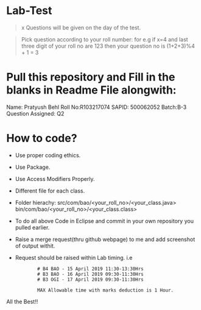 # Lab-Test

> x Questions will be given on the day of the test.

> Pick question according to your roll number: 
  for e.g if x=4 and last three digit of your roll no are 123 then your question no is (1+2+3)%4 + 1 = 3
  
# Pull this repository and Fill in the blanks in Readme File alongwith:

Name: Pratyush Behl
Roll No:R103217074
SAPID: 500062052
Batch:B-3
Question Assigned: Q2


# How to code?

* Use proper coding ethics.
* Use Package.
* Use Access Modifiers Properly.
* Different file for each class.
* Folder hierachy: 
                  src/com/bao/<your_roll_no>/<your_class.java>
                  bin/com/bao/<your_roll_no>/<your_class.class>
                  
* To do all above Code in Eclipse and commit in your own repository you pulled earlier.
* Raise a merge request(thru github webpage) to me and add screenshot of output withit.
* Request should be raised within Lab timing. i.e 

              # B4 BAO - 15 April 2019 11:30-13:30Hrs
              # B3 BAO - 16 April 2019 09:30-11:30Hrs
              # B3 OGI - 17 April 2019 09:30-11:30Hrs
              
              MAX Allowable time with marks deduction is 1 Hour.
              
All the Best!!





